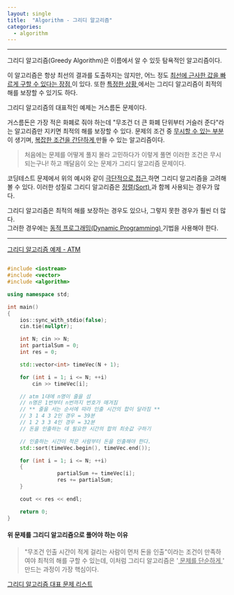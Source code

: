 ```yaml
---
layout: single
title:  "Algorithm - 그리디 알고리즘"
categories:
  - algorithm
---
```


---

그리디 알고리즘(Greedy Algorithm)은 이름에서 알 수 있듯 탐욕적인 알고리즘이다.

이 알고리즘은 항상 최선의 결과를 도출하지는 않지만, 어느 정도 <u> 최선에 근사한 값을 빠르게 구할 수 있다는 장점 </u> 이 있다. 또한 <u> 특정한 상황 </u>에서는 그리디 알고리즘이 최적의 해를 보장할 수 있기도 하다.

그리디 알고리즘의 대표적인 예제는 거스름돈 문제이다.

거스름돈은 가장 적은 화폐로 줘야 하는데 "무조건 더 큰 화폐 단위부터 거슬러 준다"라는 알고리즘만 지키면 최적의 해를 보장할 수 있다. 문제의 조건 중 <u> 무시할 수 있는 부분 </u>이 생기며, <u> 복잡한 조건을 간단하게 </u> 만들 수 있는 알고리즘이다.

> 처음에는 문제를 어떻게 풀지 몰라 고민하다가 이렇게 풀면 이러한 조건은 무시되는구나! 하고 깨달음이 오는 문제가 그리디 알고리즘 문제이다.

코딩테스트 문제에서 위의 예시와 같이 <u> 극단적으로 접근 </u> 하면 그리디 알고리즘을 고려해 볼 수 있다. 이러한 성질로 그리디 알고리즘은 <u> 정렬(Sort) </u>과 함께 사용되는 경우가 많다.

그리디 알고리즘은 최적의 해를 보장하는 경우도 있으나, 그렇지 못한 경우가 훨씬 더 많다.  
그러한 경우에는 <u> 동적 프로그래밍(Dynamic Programming) </u> 기법을 사용해야 한다.

---

[그리디 알고리즘 예제 - ATM](https://www.acmicpc.net/problem/11399)

```c++

#include <iostream>
#include <vector>
#include <algorithm>

using namespace std;

int main()
{
	ios::sync_with_stdio(false);
	cin.tie(nullptr);

	int N; cin >> N;
	int partialSum = 0;
	int res = 0;

	std::vector<int> timeVec(N + 1);

	for (int i = 1; i <= N; ++i)
		cin >> timeVec[i];

	// atm 1대에 n명이 줄을 섬
	// n명은 1번부터 n번까지 번호가 매겨짐
	// ** 줄을 서는 순서에 따라 인출 시간의 합이 달라짐 **
	// 3 1 4 3 2인 경우 = 39분
	// 1 2 3 3 4인 경우 = 32분
	// 돈을 인출하는 데 필요한 시간의 합의 최솟값 구하기

	// 인출하는 시간이 적은 사람부터 돈을 인출해야 한다.
	std::sort(timeVec.begin(), timeVec.end());

	for (int i = 1; i <= N; ++i)
	{
                partialSum += timeVec[i];
                res += partialSum;
	}

	cout << res << endl;

	return 0;
}

```

#### 위 문제를 그리디 알고리즘으로 풀어야 하는 이유

> "무조건 인출 시간이 적게 걸리는 사람이 먼저 돈을 인출"이라는 조건이 만족하여야 최적의 해를 구할 수 있는데, 이처럼 그리디 알고리즘은 '<u> 문제를 단순하게 </u>' 만드는 과정이 가장 핵심이다.

[그리디 알고리즘 대표 문제 리스트](https://www.acmicpc.net/workbook/view/17254)